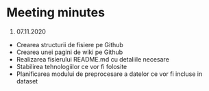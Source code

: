 # Meeting minutes

1. 07.11.2020
 * Crearea structurii de fisiere pe Github
 * Crearea unei pagini de wiki pe Github
 * Realizarea fisierului README.md cu detaliile necesare
 * Stabilirea tehnologiilor ce vor fi folosite
 * Planificarea modului de preprocesare a datelor ce vor fi incluse in dataset
